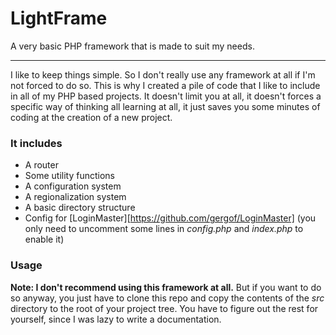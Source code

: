 # LightFrame
A very basic PHP framework that is made to suit my needs.

---

I like to keep things simple. So I don't really use any framework at all if I'm not forced to do so. This is why I created a pile of code that I like to include in all of my PHP based projects.
It doesn't limit you at all, it doesn't forces a specific way of thinking all learning at all, it just saves you some minutes of coding at the creation of a new project.

### It includes
- A router
- Some utility functions
- A configuration system
- A regionalization system
- A basic directory structure
- Config for [LoginMaster][https://github.com/gergof/LoginMaster] (you only need to uncomment some lines in _config.php_ and _index.php_ to enable it)

### Usage
__Note: I don't recommend using this framework at all.__
But if you want to do so anyway, you just have to clone this repo and copy the contents of the _src_ directory to the root of your project tree. You have to figure out the rest for yourself, since I was lazy to write a documentation.